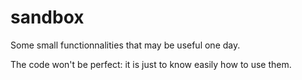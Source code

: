 # sandbox

Some small functionnalities that may be useful one day.

The code won't be perfect: it is just to know easily how to use them.
